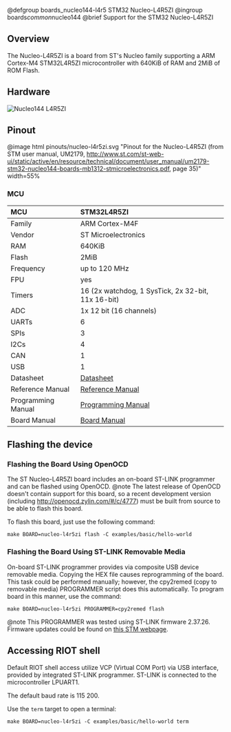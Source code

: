 @defgroup    boards_nucleo144-l4r5 STM32 Nucleo-L4R5ZI
@ingroup     boards*common*nucleo144
@brief       Support for the STM32 Nucleo-L4R5ZI

## Overview

The Nucleo-L4R5ZI is a board from ST's Nucleo family supporting a ARM Cortex-M4
STM32L4R5ZI microcontroller with 640KiB of RAM and 2MiB of ROM Flash.

## Hardware

![Nucleo144 L4R5ZI](https://www.st.com/bin/ecommerce/api/image.PF264781.en.feature-description-include-personalized-no-cpn-large.jpg)

## Pinout

@image html pinouts/nucleo-l4r5zi.svg "Pinout for the Nucleo-L4R5ZI (from STM user manual, UM2179, http://www.st.com/st-web-ui/static/active/en/resource/technical/document/user_manual/um2179-stm32-nucleo144-boards-mb1312-stmicroelectronics.pdf, page 35)" width=55%

### MCU

| MCU          | STM32L4R5ZI                                        |
|:-------------|:---------------------------------------------------|
| Family       | ARM Cortex-M4F                                     |
| Vendor       | ST Microelectronics                                |
| RAM          | 640KiB                                             |
| Flash        | 2MiB                                               |
| Frequency    | up to 120 MHz                                      |
| FPU          | yes                                                |
| Timers       | 16 (2x watchdog, 1 SysTick, 2x 32-bit, 11x 16-bit) |
| ADC          | 1x 12 bit (16 channels)                            |
| UARTs        | 6                                                  |
| SPIs         | 3                                                  |
| I2Cs         | 4                                                  |
| CAN          | 1                                                  |
| USB          | 1                                                  |
| Datasheet    | [Datasheet](https://www.st.com/resource/en/datasheet/stm32l4r5zi.pdf)|
| Reference Manual | [Reference Manual](https://www.st.com/resource/en/reference_manual/rm0432-stm32l4-series-advanced-armbased-32bit-mcus-stmicroelectronics.pdf)|
| Programming Manual | [Programming Manual](https://www.st.com/resource/en/programming_manual/pm0214-stm32-cortexm4-mcus-and-mpus-programming-manual-stmicroelectronics.pdf)|
| Board Manual | [Board Manual](http://www.st.com/st-web-ui/static/active/en/resource/technical/document/user_manual/um2179-stm32-nucleo144-boards-mb1312-stmicroelectronics.pdf)|

## Flashing the device

### Flashing the Board Using OpenOCD

The ST Nucleo-L4R5ZI board includes an on-board ST-LINK programmer and can be
flashed using OpenOCD.
@note The latest release of OpenOCD doesn't contain support for this board,
so a recent development version (including  http://openocd.zylin.com/#/c/4777)
must be built from source to be able to flash this board.

To flash this board, just use the following command:

```
make BOARD=nucleo-l4r5zi flash -C examples/basic/hello-world
```

### Flashing the Board Using ST-LINK Removable Media

On-board ST-LINK programmer provides via composite USB device removable media.
Copying the HEX file causes reprogramming of the board. This task
could be performed manually; however, the cpy2remed (copy to removable
media) PROGRAMMER script does this automatically. To program board in
this manner, use the command:
```
make BOARD=nucleo-l4r5zi PROGRAMMER=cpy2remed flash
```
@note This PROGRAMMER was tested using ST-LINK firmware 2.37.26. Firmware updates
could be found on [this STM webpage](https://www.st.com/en/development-tools/stsw-link007.html).

## Accessing RIOT shell

Default RIOT shell access utilize VCP (Virtual COM Port) via USB interface,
provided by integrated ST-LINK programmer. ST-LINK is connected to the
microcontroller LPUART1.

The default baud rate is 115 200.

Use the `term` target to open a terminal:

    make BOARD=nucleo-l4r5zi -C examples/basic/hello-world term

